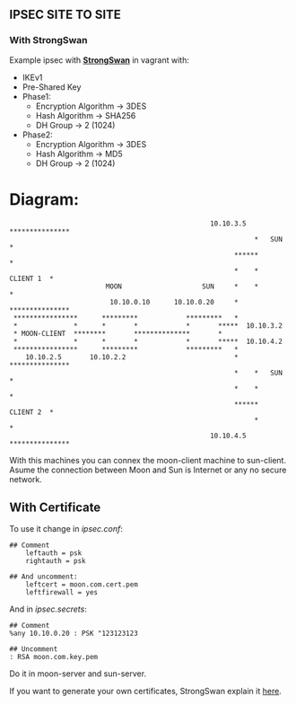 ## IPSEC SITE TO SITE 
### With StrongSwan

Example ipsec with [**StrongSwan**](https://www.strongswan.org) in vagrant with:
- IKEv1
- Pre-Shared Key
- Phase1:
    - Encryption Algorithm   -> 3DES
    - Hash Algorithm         -> SHA256
    - DH Group               -> 2 (1024)
- Phase2:
    - Encryption Algorithm   -> 3DES
    - Hash Algorithm         -> MD5
    - DH Group               -> 2 (1024)

# Diagram:
~~~                                                                    
                                                  10.10.3.5  *************** 
                                                             *   SUN       * 
                                                        ******             * 
                                                        *    *   CLIENT 1  * 
                        MOON                    SUN     *    *             *
                         10.10.0.10      10.10.0.20     *    *************** 
 ****************      *********            *********   *
 *              *      *       *            *       *****  10.10.3.2  
 * MOON-CLIENT  ********       **************       *                    
 *              *      *       *            *       *****  10.10.4.2                   
 ****************      *********            *********   *    
    10.10.2.5       10.10.2.2                           *    *************** 
                                                        *    *   SUN       * 
                                                        *    *             * 
                                                        ******   CLIENT 2  * 
                                                             *             * 
                                                  10.10.4.5  ***************
~~~

With this machines you can connex the moon-client machine to sun-client. Asume the connection between Moon and Sun is Internet or any no secure network. 

## With Certificate
To use it change in *ipsec.conf*:
~~~ 
## Comment 
    leftauth = psk
    rightauth = psk 

## And uncomment:
    leftcert = moon.com.cert.pem
    leftfirewall = yes
~~~

And in *ipsec.secrets*:
~~~
## Comment
%any 10.10.0.20 : PSK "123123123

## Uncomment
: RSA moon.com.key.pem
~~~

Do it in moon-server and sun-server.

If you want to generate your own certificates, StrongSwan explain it [here](https://wiki.strongswan.org/projects/strongswan/wiki/SimpleCA).
